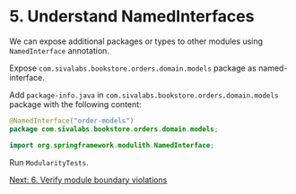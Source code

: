 # 5. Understand NamedInterfaces

We can expose additional packages or types to other modules using `NamedInterface` annotation.

Expose `com.sivalabs.bookstore.orders.domain.models` package as named-interface.

Add `package-info.java` in `com.sivalabs.bookstore.orders.domain.models` package with the following content:

```java
@NamedInterface("order-models")
package com.sivalabs.bookstore.orders.domain.models;

import org.springframework.modulith.NamedInterface;
```

Run `ModularityTests`.

[Next: 6. Verify module boundary violations](step-6.md)